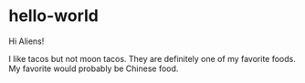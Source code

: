 # hello-world

Hi Aliens!

I like tacos but not moon tacos. They are definitely one of my favorite foods.
My favorite would probably be Chinese food.
